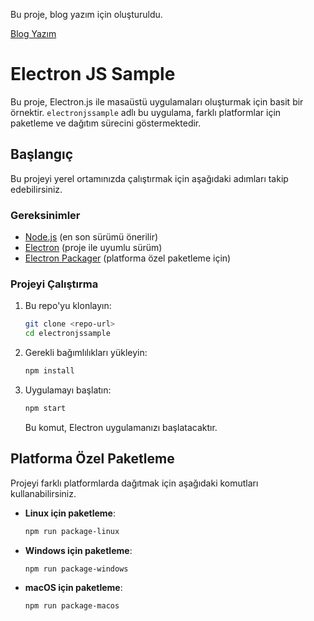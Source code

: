 Bu proje, blog yazım için oluşturuldu.

[Blog Yazım](https://omerkurgun.com/blog/javascript/electron-js-ile-masaustu-uygulama-gelistirme)

# Electron JS Sample

Bu proje, Electron.js ile masaüstü uygulamaları oluşturmak için basit bir örnektir. `electronjssample` adlı bu uygulama, farklı platformlar için paketleme ve dağıtım sürecini göstermektedir.

## Başlangıç

Bu projeyi yerel ortamınızda çalıştırmak için aşağıdaki adımları takip edebilirsiniz.

### Gereksinimler

- [Node.js](https://nodejs.org/) (en son sürümü önerilir)
- [Electron](https://www.electronjs.org/) (proje ile uyumlu sürüm)
- [Electron Packager](https://github.com/electron/electron-packager) (platforma özel paketleme için)

### Projeyi Çalıştırma

1. Bu repo'yu klonlayın:
    ```bash
    git clone <repo-url>
    cd electronjssample
    ```

2. Gerekli bağımlılıkları yükleyin:
    ```bash
    npm install
    ```

3. Uygulamayı başlatın:
    ```bash
    npm start
    ```

    Bu komut, Electron uygulamanızı başlatacaktır.

## Platforma Özel Paketleme

Projeyi farklı platformlarda dağıtmak için aşağıdaki komutları kullanabilirsiniz.

- **Linux için paketleme**:
    ```bash
    npm run package-linux
    ```

- **Windows için paketleme**:
    ```bash
    npm run package-windows
    ```

- **macOS için paketleme**:
    ```bash
    npm run package-macos
    ```
